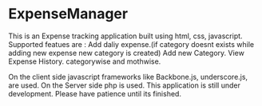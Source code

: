 ExpenseManager
==============
This is an Expense tracking application built using html, css, javascript.
Supported featues are :
  Add daliy expense.(if category doesnt exists while adding new expense new category is created)
  Add new Category.
  View Expense History.
    categorywise and mothwise.
    
On the client side javascript frameworks like Backbone.js, underscore.js, are used.
On the Server side php is used.
This application is still under development.
Please have patience until its finished.
